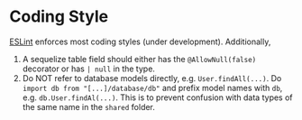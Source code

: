 # Coding Style

[ESLint](../.eslintrc.json) enforces most coding styles (under development). Additionally,

1. A sequelize table field should either has the `@AllowNull(false)` decorator or has `| null` in the type.
2. Do NOT refer to database models directly, e.g. `User.findAll(...)`. Do `import db from "[...]/database/db"` 
and prefix model names with `db`, e.g. `db.User.findAl(...)`. This is to prevent confusion with data types of the same
name in the `shared` folder.